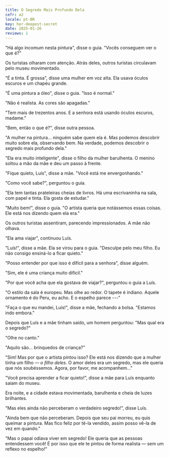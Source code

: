 ```yaml
---
title: O Segredo Mais Profundo Dela
cefr: a2
locale: pt-BR
key: her-deepest-secret
date: 2025-01-26
reviews: 1
---
```


"Há algo incomum nesta pintura", disse o guia. "Vocês conseguem ver o que é?"

Os turistas olharam com atenção. Atrás deles, outros turistas circulavam pelo museu movimentado.

"É a tinta. É grossa", disse uma mulher em voz alta. Ela usava óculos escuros e um chapéu grande.

"É uma pintura a óleo", disse o guia. "Isso é normal."

"Não é realista. As cores são apagadas."

"Tem mais de trezentos anos. E a senhora está usando óculos escuros, madame."

"Bem, então o que é?", disse outra pessoa.

"A mulher na pintura... ninguém sabe quem ela é. Mas podemos descobrir muito sobre ela, observando bem. Na verdade, podemos descobrir o segredo mais profundo dela."

"Ela era muito inteligente", disse o filho da mulher barulhenta. O menino soltou a mão da mãe e deu um passo à frente.

"Fique quieto, Luís", disse a mãe. "Você está me envergonhando."

"Como você sabe?", perguntou o guia.

"Ela tem tantas prateleiras cheias de livros. Há uma escrivaninha na sala, com papel e tinta. Ela gosta de estudar."

"Muito bem!", disse o guia. "O artista queria que notássemos essas coisas. Ele está nos dizendo quem ela era."

Os outros turistas assentiram, parecendo impressionados. A mãe não olhava.

"Ela ama viajar", continuou Luís.

"Luís!", disse a mãe. Ela se virou para o guia. "Desculpe pelo meu filho. Eu não consigo ensiná-lo a ficar quieto."

"Posso entender por que isso é difícil para a senhora", disse alguém.

"Sim, ele é uma criança muito difícil."

"Por que você acha que ela gostava de viajar?", perguntou o guia a Luís.

"O estilo da sala é europeu. Mas olhe ao redor. O tapete é indiano. Aquele ornamento é do Peru, eu acho. E o espelho parece ---"

"Faça o que eu mandei, Luís!", disse a mãe, fechando a bolsa. "Estamos indo embora."

Depois que Luís e a mãe tinham saído, um homem perguntou: "Mas qual era o segredo?"

"Olhe no canto."

"Aquilo são... brinquedos de criança?"

"Sim! Mas por que o artista pintou isso? Ele está nos dizendo que a mulher tinha um filho — *o filho deles*. O amor deles era um segredo, mas ele queria que nós soubéssemos. Agora, por favor, me acompanhem..."

"Você precisa aprender a ficar quieto!", disse a mãe para Luís enquanto saíam do museu.

Era noite, e a cidade estava movimentada, barulhenta e cheia de luzes brilhantes.

"Mas eles ainda não perceberam o verdadeiro segredo!", disse Luís.

"Ainda bem que não perceberam. Depois que seu pai morreu, eu quis queimar a pintura. Mas fico feliz por tê-la vendido, assim posso vê-la de vez em quando."

"Mas o papai odiava viver em segredo! Ele queria que as pessoas entendessem você! É por isso que ele te pintou de forma realista — sem um reflexo no espelho!"
